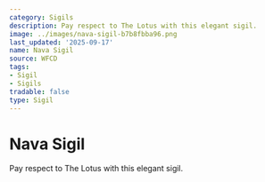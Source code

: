 ```yaml
---
category: Sigils
description: Pay respect to The Lotus with this elegant sigil.
image: ../images/nava-sigil-b7b8fbba96.png
last_updated: '2025-09-17'
name: Nava Sigil
source: WFCD
tags:
- Sigil
- Sigils
tradable: false
type: Sigil
---
```


# Nava Sigil

Pay respect to The Lotus with this elegant sigil.

